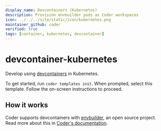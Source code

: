 ```yaml
---
display_name: Devcontainers (Kubernetes)
description: Provision envbuilder pods as Coder workspaces
icon: ../../../site/static/icon/kubernetes.png
maintainer_github: coder
verified: true
tags: [container, kubernetes, devcontainer]
---
```


# devcontainer-kubernetes

Develop using [devcontainers](https://containers.dev) in Kubernetes.

To get started, run `coder templates init`. When prompted, select this template.
Follow the on-screen instructions to proceed.

## How it works

Coder supports devcontainers with [envbuilder](https://github.com/coder/envbuilder), an open source project. Read more about this in [Coder's documentation](https://coder.com/docs/v2/latest/templates/devcontainers).
